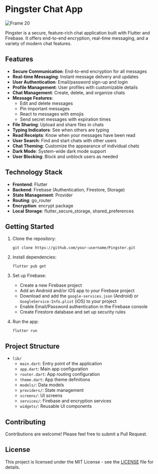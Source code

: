 # Pingster Chat App

![Frame 20](https://github.com/user-attachments/assets/8ac0887f-a95e-444e-a376-d42ae78cbd38)


Pingster is a secure, feature-rich chat application built with Flutter and Firebase. It offers end-to-end encryption, real-time messaging, and a variety of modern chat features.

## Features

- **Secure Communication**: End-to-end encryption for all messages
- **Real-time Messaging**: Instant message delivery and updates
- **User Authentication**: Email/password sign-up and login
- **Profile Management**: User profiles with customizable details
- **Chat Management**: Create, delete, and organize chats
- **Message Features**:
  - Edit and delete messages
  - Pin important messages
  - React to messages with emojis
  - Send secret messages with expiration times
- **File Sharing**: Upload and share files in chats
- **Typing Indicators**: See when others are typing
- **Read Receipts**: Know when your messages have been read
- **User Search**: Find and start chats with other users
- **Chat Theming**: Customize the appearance of individual chats
- **Dark Mode**: System-wide dark mode support
- **User Blocking**: Block and unblock users as needed

## Technology Stack

- **Frontend**: Flutter
- **Backend**: Firebase (Authentication, Firestore, Storage)
- **State Management**: Provider
- **Routing**: go_router
- **Encryption**: encrypt package
- **Local Storage**: flutter_secure_storage, shared_preferences

## Getting Started

1. Clone the repository:
   ```
   git clone https://github.com/your-username/Pingster.git
   ```

2. Install dependencies:
   ```
   flutter pub get
   ```

3. Set up Firebase:
   - Create a new Firebase project
   - Add an Android and/or iOS app to your Firebase project
   - Download and add the `google-services.json` (Android) or `GoogleService-Info.plist` (iOS) to your project
   - Enable Email/Password authentication in the Firebase console
   - Create Firestore database and set up security rules

4. Run the app:
   ```
   flutter run
   ```

## Project Structure

- `lib/`
  - `main.dart`: Entry point of the application
  - `app.dart`: Main app configuration
  - `router.dart`: App routing configuration
  - `theme.dart`: App theme definitions
  - `models/`: Data models
  - `providers/`: State management
  - `screens/`: UI screens
  - `services/`: Firebase and encryption services
  - `widgets/`: Reusable UI components

## Contributing

Contributions are welcome! Please feel free to submit a Pull Request.

## License

This project is licensed under the MIT License - see the [LICENSE](LICENSE) file for details.
